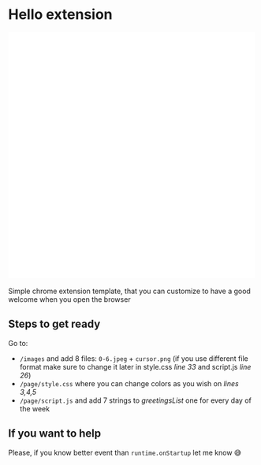# Hello extension

![Hello-extension-logo](images/500.png)

Simple chrome extension template, that you can customize to have a good welcome when you open the browser

## Steps to get ready

Go to:

- `/images` and add 8 files: `0-6.jpeg` + `cursor.png` (if you use different file format make sure to change it later in style.css _line 33_ and script.js _line 26_)
- `/page/style.css` where you can change colors as you wish on _lines 3,4,5_
- `/page/script.js` and add 7 strings to _greetingsList_ one for every day of the week

## If you want to help

Please, if you know better event than `runtime.onStartup` let me know 😅
